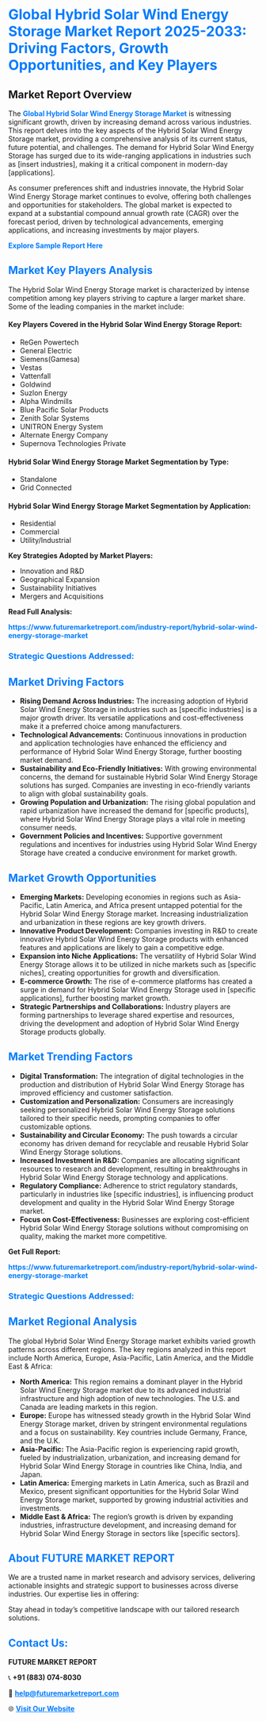 <h1 style="color: #007BFF;">Global Hybrid Solar Wind Energy Storage Market Report 2025-2033: Driving Factors, Growth Opportunities, and Key Players</h1>

<section id="overview">
<h2>Market Report Overview</h2>
<p>The <a href="https://www.futuremarketreport.com/industry-report/hybrid-solar-wind-energy-storage-market" style="color: #007BFF; text-decoration: none;"><strong>Global Hybrid Solar Wind Energy Storage Market</strong></a> is witnessing significant growth, driven by increasing demand across various industries. This report delves into the key aspects of the Hybrid Solar Wind Energy Storage market, providing a comprehensive analysis of its current status, future potential, and challenges. The demand for Hybrid Solar Wind Energy Storage has surged due to its wide-ranging applications in industries such as [insert industries], making it a critical component in modern-day [applications].</p>
<p>As consumer preferences shift and industries innovate, the Hybrid Solar Wind Energy Storage market continues to evolve, offering both challenges and opportunities for stakeholders. The global market is expected to expand at a substantial compound annual growth rate (CAGR) over the forecast period, driven by technological advancements, emerging applications, and increasing investments by major players.</p>
</section>

<section id="overview">
<p><a href="https://www.futuremarketreport.com/request-sample/reportId=61271" style="color: #007BFF; text-decoration: none;"><strong>Explore Sample Report Here</strong></a></p>
</section>

<section id="key-players">
<h2 style="color: #007BFF;">Market Key Players Analysis</h2>
<p>The Hybrid Solar Wind Energy Storage market is characterized by intense competition among key players striving to capture a larger market share. Some of the leading companies in the market include:</p>
<h4>Key Players Covered in the Hybrid Solar Wind Energy Storage Report:</h4>
<ul><li>ReGen Powertech</li><li>General Electric</li><li>Siemens(Gamesa)</li><li>Vestas</li><li>Vattenfall</li><li>Goldwind</li><li>Suzlon Energy</li><li>Alpha Windmills</li><li>Blue Pacific Solar Products</li><li>Zenith Solar Systems</li><li>UNITRON Energy System</li><li>Alternate Energy Company</li><li>Supernova Technologies Private</li></ul>
<h4>Hybrid Solar Wind Energy Storage Market Segmentation by Type:</h4>
<ul><li>Standalone</li><li>Grid Connected</li></ul>

<h4>Hybrid Solar Wind Energy Storage Market Segmentation by Application:</h4>
<ul><li>Residential</li><li>Commercial</li><li>Utility/Industrial</li></ul>
<p><strong>Key Strategies Adopted by Market Players:</strong></p>
<ul>
<li>Innovation and R&D</li>
<li>Geographical Expansion</li>
<li>Sustainability Initiatives</li>
<li>Mergers and Acquisitions</li>
</ul>
</section>

<section>
<p><strong>Read Full Analysis: </strong></p><a href="https://www.futuremarketreport.com/industry-report/hybrid-solar-wind-energy-storage-market" style="color: #007BFF; text-decoration: none;"><strong>https://www.futuremarketreport.com/industry-report/hybrid-solar-wind-energy-storage-market</strong></a>
<h3 style="color: #007BFF;">Strategic Questions Addressed:</h3>
</section>

<section id="driving-factors">
<h2 style="color: #007BFF;">Market Driving Factors</h2>
<ul>
<li><strong>Rising Demand Across Industries:</strong> The increasing adoption of Hybrid Solar Wind Energy Storage in industries such as [specific industries] is a major growth driver. Its versatile applications and cost-effectiveness make it a preferred choice among manufacturers.</li>
<li><strong>Technological Advancements:</strong> Continuous innovations in production and application technologies have enhanced the efficiency and performance of Hybrid Solar Wind Energy Storage, further boosting market demand.</li>
<li><strong>Sustainability and Eco-Friendly Initiatives:</strong> With growing environmental concerns, the demand for sustainable Hybrid Solar Wind Energy Storage solutions has surged. Companies are investing in eco-friendly variants to align with global sustainability goals.</li>
<li><strong>Growing Population and Urbanization:</strong> The rising global population and rapid urbanization have increased the demand for [specific products], where Hybrid Solar Wind Energy Storage plays a vital role in meeting consumer needs.</li>
<li><strong>Government Policies and Incentives:</strong> Supportive government regulations and incentives for industries using Hybrid Solar Wind Energy Storage have created a conducive environment for market growth.</li>
</ul>
</section>

<section id="growth-opportunities">
<h2 style="color: #007BFF;">Market Growth Opportunities</h2>
<ul>
<li><strong>Emerging Markets:</strong> Developing economies in regions such as Asia-Pacific, Latin America, and Africa present untapped potential for the Hybrid Solar Wind Energy Storage market. Increasing industrialization and urbanization in these regions are key growth drivers.</li>
<li><strong>Innovative Product Development:</strong> Companies investing in R&D to create innovative Hybrid Solar Wind Energy Storage products with enhanced features and applications are likely to gain a competitive edge.</li>
<li><strong>Expansion into Niche Applications:</strong> The versatility of Hybrid Solar Wind Energy Storage allows it to be utilized in niche markets such as [specific niches], creating opportunities for growth and diversification.</li>
<li><strong>E-commerce Growth:</strong> The rise of e-commerce platforms has created a surge in demand for Hybrid Solar Wind Energy Storage used in [specific applications], further boosting market growth.</li>
<li><strong>Strategic Partnerships and Collaborations:</strong> Industry players are forming partnerships to leverage shared expertise and resources, driving the development and adoption of Hybrid Solar Wind Energy Storage products globally.</li>
</ul>
</section>

<section id="trending-factors">
<h2 style="color: #007BFF;">Market Trending Factors</h2>
<ul>
<li><strong>Digital Transformation:</strong> The integration of digital technologies in the production and distribution of Hybrid Solar Wind Energy Storage has improved efficiency and customer satisfaction.</li>
<li><strong>Customization and Personalization:</strong> Consumers are increasingly seeking personalized Hybrid Solar Wind Energy Storage solutions tailored to their specific needs, prompting companies to offer customizable options.</li>
<li><strong>Sustainability and Circular Economy:</strong> The push towards a circular economy has driven demand for recyclable and reusable Hybrid Solar Wind Energy Storage solutions.</li>
<li><strong>Increased Investment in R&D:</strong> Companies are allocating significant resources to research and development, resulting in breakthroughs in Hybrid Solar Wind Energy Storage technology and applications.</li>
<li><strong>Regulatory Compliance:</strong> Adherence to strict regulatory standards, particularly in industries like [specific industries], is influencing product development and quality in the Hybrid Solar Wind Energy Storage market.</li>
<li><strong>Focus on Cost-Effectiveness:</strong> Businesses are exploring cost-efficient Hybrid Solar Wind Energy Storage solutions without compromising on quality, making the market more competitive.</li>
</ul>
</section>

<section>
<p><strong>Get Full Report: </strong></p><a href="https://www.futuremarketreport.com/industry-report/hybrid-solar-wind-energy-storage-market" style="color: #007BFF; text-decoration: none;"><strong>https://www.futuremarketreport.com/industry-report/hybrid-solar-wind-energy-storage-market</strong></a>
<h3 style="color: #007BFF;">Strategic Questions Addressed:</h3>
</section>


<section id="regional-analysis">
<h2 style="color: #007BFF;">Market Regional Analysis</h2>
<p>The global Hybrid Solar Wind Energy Storage market exhibits varied growth patterns across different regions. The key regions analyzed in this report include North America, Europe, Asia-Pacific, Latin America, and the Middle East & Africa:</p>
<ul>
<li><strong>North America:</strong> This region remains a dominant player in the Hybrid Solar Wind Energy Storage market due to its advanced industrial infrastructure and high adoption of new technologies. The U.S. and Canada are leading markets in this region.</li>
<li><strong>Europe:</strong> Europe has witnessed steady growth in the Hybrid Solar Wind Energy Storage market, driven by stringent environmental regulations and a focus on sustainability. Key countries include Germany, France, and the U.K.</li>
<li><strong>Asia-Pacific:</strong> The Asia-Pacific region is experiencing rapid growth, fueled by industrialization, urbanization, and increasing demand for Hybrid Solar Wind Energy Storage in countries like China, India, and Japan.</li>
<li><strong>Latin America:</strong> Emerging markets in Latin America, such as Brazil and Mexico, present significant opportunities for the Hybrid Solar Wind Energy Storage market, supported by growing industrial activities and investments.</li>
<li><strong>Middle East & Africa:</strong> The region’s growth is driven by expanding industries, infrastructure development, and increasing demand for Hybrid Solar Wind Energy Storage in sectors like [specific sectors].</li>
</ul>
</section>

<footer>
<h2 style="color: #007BFF;">About FUTURE MARKET REPORT</h2>
<p>We are a trusted name in market research and advisory services, delivering actionable insights and strategic support to businesses across diverse industries. Our expertise lies in offering:</p>

<p>Stay ahead in today’s competitive landscape with our tailored research solutions.</p>

<h2 style="color: #007BFF;">Contact Us:</h2>
<p><strong>FUTURE MARKET REPORT</strong></p>
<p>📞 <strong>+91 (883) 074-8030</strong></p>
<p>📧 <strong><a href="mailto:help@futuremarketreport.com" style="color: #007BFF;">help@futuremarketreport.com</a></strong></p>
<p>🌐 <strong><a href="https://www.futuremarketreport.com/" style="color: #007BFF;">Visit Our Website</a></strong></p>
</footer>